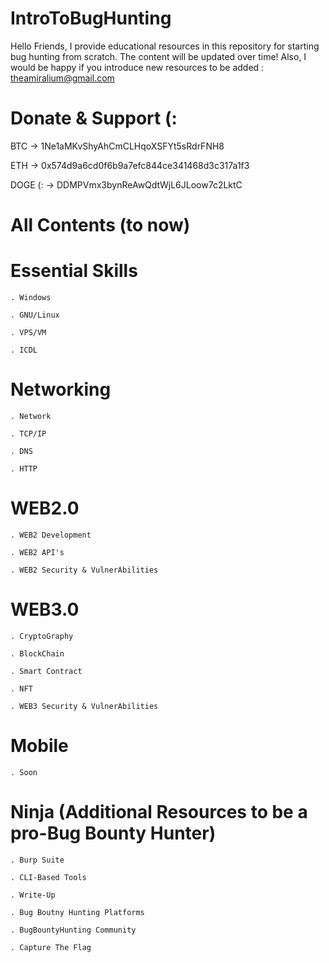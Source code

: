 # IntroToBugHunting
Hello Friends, I provide educational resources in this repository for starting bug hunting from scratch. The content will be updated over time! Also, I would be happy if you introduce new resources to be added : theamiralium@gmail.com 
# Donate & Support (:
  BTC -> 1Ne1aMKvShyAhCmCLHqoXSFYt5sRdrFNH8

  ETH -> 0x574d9a6cd0f6b9a7efc844ce341468d3c317a1f3

  DOGE (: -> DDMPVmx3bynReAwQdtWjL6JLoow7c2LktC
# All Contents (to now)
  # Essential Skills
    . Windows
    
    . GNU/Linux
    
    . VPS/VM
    
    . ICDL
  # Networking
    . Network
    
    . TCP/IP
    
    . DNS
    
    . HTTP
  # WEB2.0
    . WEB2 Development
    
    . WEB2 API's

    . WEB2 Security & VulnerAbilities
  # WEB3.0
    . CryptoGraphy

    . BlockChain

    . Smart Contract

    . NFT

    . WEB3 Security & VulnerAbilities
  # Mobile
    . Soon
  # Ninja (Additional Resources to be a pro-Bug Bounty Hunter)
    . Burp Suite
    
    . CLI-Based Tools
    
    . Write-Up
    
    . Bug Boutny Hunting Platforms
    
    . BugBountyHunting Community
    
    . Capture The Flag
